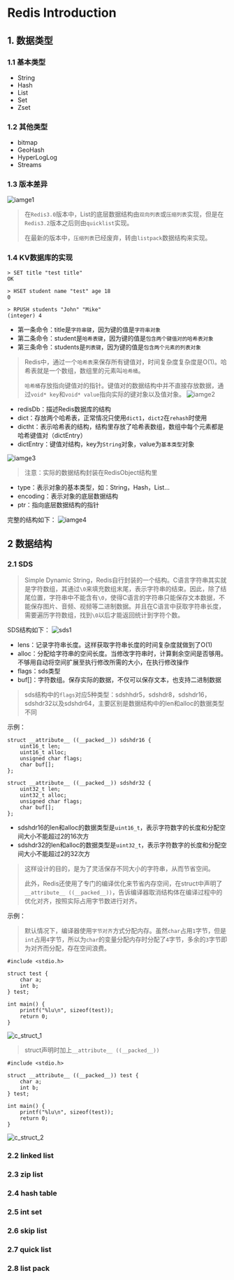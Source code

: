 # Redis Introduction

## 1. 数据类型

### 1.1 基本类型
- String
- Hash
- List
- Set
- Zset
### 1.2 其他类型
- bitmap
- GeoHash
- HyperLogLog
- Streams

### 1.3 版本差异
![iamge1](https://github.com/jiaojiaodamowang/sutra-repository/blob/main/middleware/redis/resource/redis_intro_1.jpg)
> 在`Redis3.0`版本中，List的底层数据结构由`双向列表`或`压缩列表`实现，但是在`Redis3.2`版本之后则由`quicklist`实现。
> 
> 在最新的版本中，`压缩列表`已经废弃，转由`listpack`数据结构来实现。

### 1.4 KV数据库的实现
```text
> SET title "test title"
OK

> HSET student name "test" age 18
0

> RPUSH students "John" "Mike"
(integer) 4
```
- 第一条命令：title是`字符串键`，因为键的值是`字符串对象`
- 第二条命令：student是`哈希表键`，因为键的值是`包含两个键值对的哈希表对象`
- 第三条命令：students是`列表键`，因为键的值是`包含两个元素的列表对象`
> Redis中，通过一个`哈希表`来保存所有键值对，时间复杂度复杂度是O(1)。哈希表就是一个数组，数组里的元素叫`哈希桶`。
> 
> `哈希桶`存放指向键值对的指针。键值对的数据结构中并不直接存放数据，通过`void* key`和`void* value`指向实际的键对象以及值对象。
![iamge2](https://github.com/jiaojiaodamowang/sutra-repository/blob/main/middleware/redis/resource/redis_intro_2.jpg)
- redisDb：描述Redis数据库的结构
- dict：存放两个哈希表，正常情况只使用`dict1`，`dict2`在`rehash`时使用
- dictht：表示哈希表的结构，结构里存放了哈希表数组，数组中每个元素都是哈希键值对（dictEntry）
- dictEntry：键值对结构，key为`String`对象，value为`基本类型`对象

![iamge3](https://github.com/jiaojiaodamowang/sutra-repository/blob/main/middleware/redis/resource/redis_intro_3.jpg)
> 注意：实际的数据结构封装在RedisObject结构里
- type：表示对象的基本类型，如：String，Hash，List...
- encoding：表示对象的底层数据结构
- ptr：指向底层数据结构的指针

完整的结构如下：
![iamge4](https://github.com/jiaojiaodamowang/sutra-repository/blob/main/middleware/redis/resource/redis_intro_4.jpg)

## 2 数据结构

### 2.1 SDS
> Simple Dynamic String，Redis自行封装的一个结构。C语言字符串其实就是字符数组，其通过`\0`来填充数组末尾，表示字符串的结束。因此，除了结尾位置，字符串中不能含有`\0`，使得C语言的字符串只能保存文本数据，不能保存图片、音频、视频等二进制数据。并且在C语言中获取字符串长度，需要遍历字符数组，找到`\0`以后才能返回统计到字符个数。

SDS结构如下：
![sds1](https://github.com/jiaojiaodamowang/sutra-repository/blob/main/middleware/redis/resource/sds_1.jpg)
- lens：记录字符串长度。这样获取字符串长度的时间复杂度就做到了O(1)
- alloc：分配给字符串的空间长度。当修改字符串时，计算剩余空间是否够用。不够用自动将空间扩展至执行修改所需的大小，在执行修改操作
- flags：sds类型
- buf[]：字符数组。保存实际的数据，不仅可以保存文本，也支持二进制数据
> sds结构中的`flags`对应5种类型：sdshhdr5，sdshdr8，sdshdr16，sdshdr32以及sdshdr64，主要区别是数据结构中的len和alloc的数据类型不同

示例：
```text
struct __attribute__ ((__packed__)) sdshdr16 {
    uint16_t len;
    uint16_t alloc;
    unsigned char flags;
    char buf[];
};

struct __attribute__ ((__packed__)) sdshdr32 {
    uint32_t len;
    uint32_t alloc;
    unsigned char flags;
    char buf[];
};
```
- sdshdr16的len和alloc的数据类型是`uint16_t`，表示字符数字的长度和分配空间大小不能超过2的16次方
- sdshdr32的len和alloc的数据类型是`uint32_t`，表示字符数字的长度和分配空间大小不能超过2的32次方

> 这样设计的目的，是为了灵活保存不同大小的字符串，从而节省空间。
> 
> 此外，Redis还使用了专门的编译优化来节省内存空间，在struct中声明了`__attribute__ ((__packed__))`，告诉编译器取消结构体在编译过程中的优化对齐，按照实际占用字节数进行对齐。

示例：
> 默认情况下，编译器使用`字节对齐`方式分配内存。虽然`char`占用`1`字节，但是`int`占用`4`字节，所以为`char`的变量分配内存时分配了`4`字节，多余的`3`字节即为对齐而分配，存在空间浪费。
```
#include <stdio.h>

struct test {
    char a;
    int b;
} test;

int main() {
    printf("%lu\n", sizeof(test));
    return 0;
}
```
![c_struct_1](https://github.com/jiaojiaodamowang/sutra-repository/blob/main/middleware/redis/resource/c_struct_1.jpg)
> struct声明时加上`__attribute__ ((__packed__))`
```
#include <stdio.h>

struct __attribute__ ((__packed__)) test {
    char a;
    int b;
} test;

int main() {
    printf("%lu\n", sizeof(test));
    return 0;
}
```
![c_struct_2](https://github.com/jiaojiaodamowang/sutra-repository/blob/main/middleware/redis/resource/c_struct_2.jpg)

### 2.2 linked list
### 2.3 zip list
### 2.4 hash table
### 2.5 int set
### 2.6 skip list
### 2.7 quick list
### 2.8 list pack